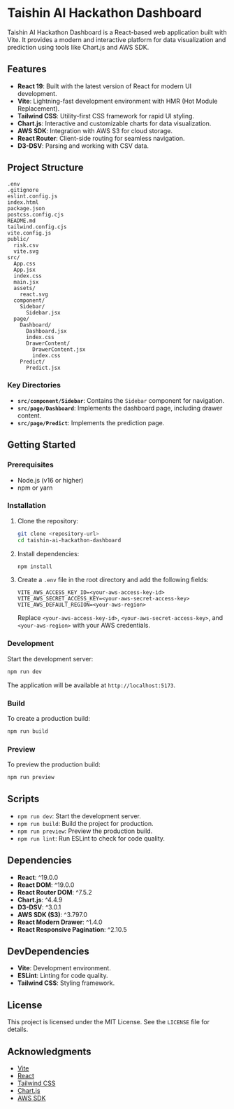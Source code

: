 # Taishin AI Hackathon Dashboard

Taishin AI Hackathon Dashboard is a React-based web application built with Vite. It provides a modern and interactive platform for data visualization and prediction using tools like Chart.js and AWS SDK.

## Features

- **React 19**: Built with the latest version of React for modern UI development.
- **Vite**: Lightning-fast development environment with HMR (Hot Module Replacement).
- **Tailwind CSS**: Utility-first CSS framework for rapid UI styling.
- **Chart.js**: Interactive and customizable charts for data visualization.
- **AWS SDK**: Integration with AWS S3 for cloud storage.
- **React Router**: Client-side routing for seamless navigation.
- **D3-DSV**: Parsing and working with CSV data.

## Project Structure

```
.env
.gitignore
eslint.config.js
index.html
package.json
postcss.config.cjs
README.md
tailwind.config.cjs
vite.config.js
public/
  risk.csv
  vite.svg
src/
  App.css
  App.jsx
  index.css
  main.jsx
  assets/
    react.svg
  component/
    Sidebar/
      Sidebar.jsx
  page/
    Dashboard/
      Dashboard.jsx
      index.css
      DrawerContent/
        DrawerContent.jsx
        index.css
    Predict/
      Predict.jsx
```

### Key Directories

- **`src/component/Sidebar`**: Contains the `Sidebar` component for navigation.
- **`src/page/Dashboard`**: Implements the dashboard page, including drawer content.
- **`src/page/Predict`**: Implements the prediction page.

## Getting Started

### Prerequisites

- Node.js (v16 or higher)
- npm or yarn

### Installation

1. Clone the repository:

   ```bash
   git clone <repository-url>
   cd taishin-ai-hackathon-dashboard
   ```

2. Install dependencies:

   ```bash
   npm install
   ```

3. Create a `.env` file in the root directory and add the following fields:

   ```properties
   VITE_AWS_ACCESS_KEY_ID=<your-aws-access-key-id>
   VITE_AWS_SECRET_ACCESS_KEY=<your-aws-secret-access-key>
   VITE_AWS_DEFAULT_REGION=<your-aws-region>
   ```

   Replace `<your-aws-access-key-id>`, `<your-aws-secret-access-key>`, and `<your-aws-region>` with your AWS credentials.

### Development

Start the development server:

```bash
npm run dev
```

The application will be available at `http://localhost:5173`.

### Build

To create a production build:

```bash
npm run build
```

### Preview

To preview the production build:

```bash
npm run preview
```

## Scripts

- `npm run dev`: Start the development server.
- `npm run build`: Build the project for production.
- `npm run preview`: Preview the production build.
- `npm run lint`: Run ESLint to check for code quality.

## Dependencies

- **React**: ^19.0.0
- **React DOM**: ^19.0.0
- **React Router DOM**: ^7.5.2
- **Chart.js**: ^4.4.9
- **D3-DSV**: ^3.0.1
- **AWS SDK (S3)**: ^3.797.0
- **React Modern Drawer**: ^1.4.0
- **React Responsive Pagination**: ^2.10.5

## DevDependencies

- **Vite**: Development environment.
- **ESLint**: Linting for code quality.
- **Tailwind CSS**: Styling framework.

## License

This project is licensed under the MIT License. See the `LICENSE` file for details.

## Acknowledgments

- [Vite](https://vitejs.dev/)
- [React](https://reactjs.org/)
- [Tailwind CSS](https://tailwindcss.com/)
- [Chart.js](https://www.chartjs.org/)
- [AWS SDK](https://aws.amazon.com/sdk-for-javascript/)
